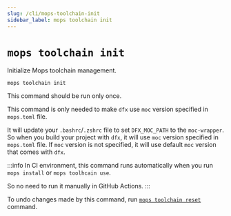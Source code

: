 ```yaml
---
slug: /cli/mops-toolchain-init
sidebar_label: mops toolchain init
---
```


# `mops toolchain init`

Initialize Mops toolchain management.

```
mops toolchain init
```

This command should be run only once.

This command is only needed to make `dfx` use `moc` version specified in `mops.toml` file.

It will update your `.bashrc`/`.zshrc` file to set `DFX_MOC_PATH` to the `moc-wrapper`.
So when you build your project with `dfx`, it will use `moc` version specified in `mops.toml` file. If `moc` version is not specified, it will use default `moc` version that comes with `dfx`.

:::info
In CI environment, this command runs automatically when you run `mops install` or `mops toolhcain use`.

So no need to run it manually in GitHub Actions.
:::

To undo changes made by this command, run [`mops toolchain reset`](/cli/mops-toolchain-reset) command.